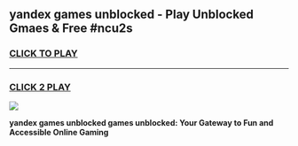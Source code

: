
## yandex games unblocked - Play Unblocked Gmaes & Free #ncu2s
<h3>
<a href="https://news.freeplayer.one?title=yandex_games_unblocked&ref=24F">CLICK TO PLAY</a></h3>
<hr>

<h3>
<a href="https://news.freeplayer.one?title=yandex_games_unblocked&ref=24F">CLICK 2 PLAY</a>
  
</h3>

<a href="https://news.freeplayer.one?title=yandex_games_unblocked&ref=24F/"><img src="https://clearcache.store/games.png"></a>


**yandex games unblocked games unblocked: Your Gateway to Fun and Accessible Online Gaming**
